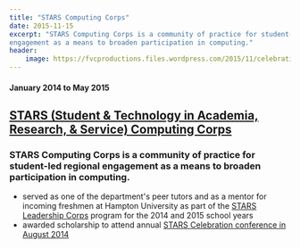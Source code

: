 ```yaml
---
title: "STARS Computing Corps"
date: 2015-11-15
excerpt: "STARS Computing Corps is a community of practice for student-led regional
engagement as a means to broaden participation in computing."
header:
    image: https://fvcproductions.files.wordpress.com/2015/11/celebration2014-85.jpg
---
```


#### January 2014 to May 2015

[STARS (Student & Technology in Academia, Research, & Service) Computing Corps](https://starscomputingcorps.org/)
----------------------------------------------------------------------------------------------------------------

### STARS Computing Corps is a community of practice for student-led regional engagement as a means to broaden participation in computing.

-   served as one of the department's peer tutors and as a mentor for
    incoming freshmen at Hampton University as part of the [STARS
    Leadership Corps](https://starscomputingcorps.org/corps) program for
    the 2014 and 2015 school years
-   awarded scholarship to attend annual [STARS Celebration conference
    in August 2014](https://www.starscelebration.org/2014)
